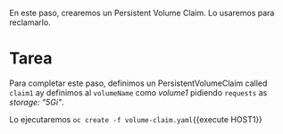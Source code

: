 En este paso, crearemos un  Persistent Volume Claim. Lo usaremos para reclamarlo.

# Tarea
Para completar este paso, definimos un PersistentVolumeClaim called `claim1` ay definimos al  `volumeName` como _volume1_ pidiendo `requests` as _storage: "5Gi"_.

Lo ejecutaremos  `oc create -f volume-claim.yaml`{{execute HOST1}}
